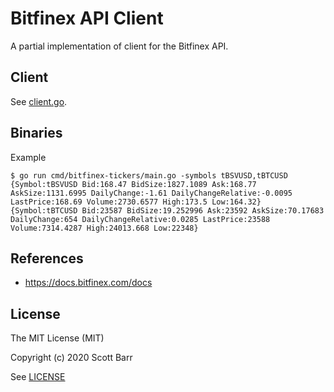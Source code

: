 # Bitfinex API Client

A partial implementation of client for the Bitfinex API.

## Client

See [client.go](client.go).

## Binaries

Example

```
$ go run cmd/bitfinex-tickers/main.go -symbols tBSVUSD,tBTCUSD
{Symbol:tBSVUSD Bid:168.47 BidSize:1827.1089 Ask:168.77 AskSize:1131.6995 DailyChange:-1.61 DailyChangeRelative:-0.0095 LastPrice:168.69 Volume:2730.6577 High:173.5 Low:164.32}
{Symbol:tBTCUSD Bid:23587 BidSize:19.252996 Ask:23592 AskSize:70.17683 DailyChange:654 DailyChangeRelative:0.0285 LastPrice:23588 Volume:7314.4287 High:24013.668 Low:22348}
```

## References

- https://docs.bitfinex.com/docs


## License

The MIT License (MIT)

Copyright (c) 2020 Scott Barr

See [LICENSE](LICENSE)
